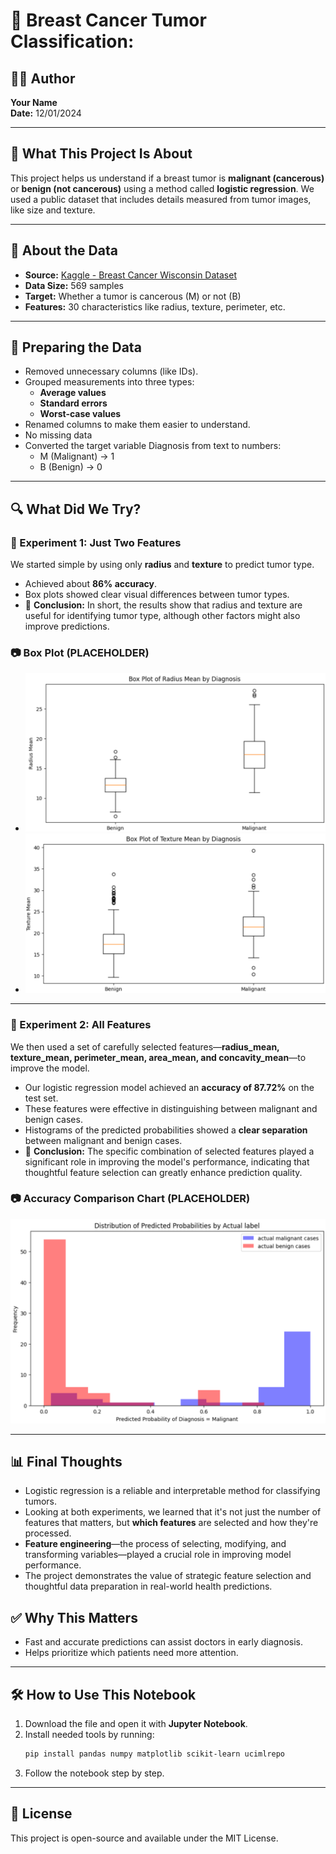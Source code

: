 # 🧪 Breast Cancer Tumor Classification:

## 👩‍⚕️ Author

**Your Name**  
**Date:** 12/01/2024

---

## 🧠 What This Project Is About

This project helps us understand if a breast tumor is **malignant (cancerous)** or **benign (not cancerous)** using a method called **logistic regression**. We used a public dataset that includes details measured from tumor images, like size and texture.

---

## 📃 About the Data

- **Source:** [Kaggle - Breast Cancer Wisconsin Dataset](https://www.kaggle.com/datasets/uciml/breast-cancer-wisconsin-data)
- **Data Size:** 569 samples
- **Target:** Whether a tumor is cancerous (M) or not (B)
- **Features:** 30 characteristics like radius, texture, perimeter, etc.

---

## 🧼 Preparing the Data

- Removed unnecessary columns (like IDs).
- Grouped measurements into three types:
  - **Average values**
  - **Standard errors**
  - **Worst-case values**
- Renamed columns to make them easier to understand.
- No missing data
- Converted the target variable Diagnosis from text to numbers:
  - M (Malignant) → 1
  - B (Benign) → 0

---

## 🔍 What Did We Try?

### 🧪 Experiment 1: Just Two Features

We started simple by using only **radius** and **texture** to predict tumor type.

- Achieved about **86% accuracy**.
- Box plots showed clear visual differences between tumor types.
- 🧠 **Conclusion:** In short, the results show that radius and texture are useful for identifying tumor type, although other factors might also improve predictions.

### 📷 Box Plot (PLACEHOLDER)

- ![Radius Box Plot Placeholder](radius-boxplot.png)
- ![Texture Box Plot Placeholder](texture-boxplot.png)

---

### 🧪 Experiment 2: All Features

We then used a set of carefully selected features—**radius_mean, texture_mean, perimeter_mean, area_mean, and concavity_mean**—to improve the model.

- Our logistic regression model achieved an **accuracy of 87.72%** on the test set.
- These features were effective in distinguishing between malignant and benign cases.
- Histograms of the predicted probabilities showed a **clear separation** between malignant and benign cases.
- 🧠 **Conclusion:** The specific combination of selected features played a significant role in improving the model's performance, indicating that thoughtful feature selection can greatly enhance prediction quality.

### 📷 Accuracy Comparison Chart (PLACEHOLDER)

![Accuracy Comparison Chart Placeholder](accuracy-comparison-plot.png)

---

## 📊 Final Thoughts

- Logistic regression is a reliable and interpretable method for classifying tumors.
- Looking at both experiments, we learned that it's not just the number of features that matters, but **which features** are selected and how they're processed.
- **Feature engineering**—the process of selecting, modifying, and transforming variables—played a crucial role in improving model performance.
- The project demonstrates the value of strategic feature selection and thoughtful data preparation in real-world health predictions.

## ✅ Why This Matters

- Fast and accurate predictions can assist doctors in early diagnosis.
- Helps prioritize which patients need more attention.

---

## 🛠️ How to Use This Notebook

1. Download the file and open it with **Jupyter Notebook**.
2. Install needed tools by running:
   ```bash
   pip install pandas numpy matplotlib scikit-learn ucimlrepo
   ```
3. Follow the notebook step by step.

---

## 📝 License

This project is open-source and available under the MIT License.
